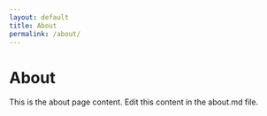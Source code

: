 ```yaml
---
layout: default
title: About
permalink: /about/
---
```


# About

This is the about page content. Edit this content in the about.md file.
